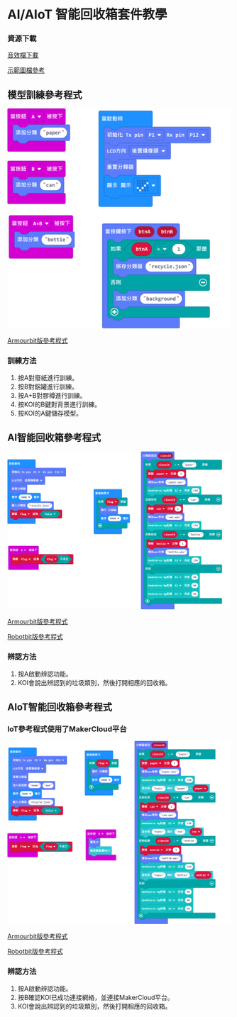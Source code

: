 # AI/AIoT 智能回收箱套件教學

### 資源下載

[音效檔下載](https://drive.google.com/file/d/1GEJpytMGa4GYDSfpvDlvfwSC0fG-qENg/view?usp=sharing)

[示範圖檔參考](https://drive.google.com/drive/folders/1l27lVZQ-IEcx-_u2yh-VkV3N75coOGbE?usp=sharing)

## 模型訓練參考程式

![](./images/train_code.png)

[Armourbit版參考程式](https://makecode.microbit.org/_41yHDg4PfVsg)

### 訓練方法

1. 按A對廢紙進行訓練。
2. 按B對鋁罐進行訓練。
3. 按A+B對膠樽進行訓練。
4. 按KOI的B鍵對背景進行訓練。
5. 按KOI的A鍵儲存模型。

## AI智能回收箱參考程式

![](./images/offline_code.png)

[Armourbit版參考程式](https://makecode.microbit.org/_EErK8LD3U4zr)

[Robotbit版參考程式](https://makecode.microbit.org/_7x9XHo1Wpa0T)

### 辨認方法

1. 按A啟動辨認功能。
2. KOI會說出辨認到的垃圾類別，然後打開相應的回收箱。

## AIoT智能回收箱參考程式

### IoT參考程式使用了MakerCloud平台

![](./images/online_code.png)

[Armourbit版參考程式](https://makecode.microbit.org/_J0b5kYWjuYhF)

[Robotbit版參考程式](https://makecode.microbit.org/_Ydyf8P86t9C3)

### 辨認方法

1. 按A啟動辨認功能。
2. 按B確認KOI已成功連接網絡，並連接MakerCloud平台。
3. KOI會說出辨認到的垃圾類別，然後打開相應的回收箱。